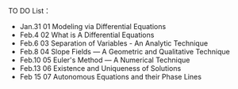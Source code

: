 TO DO List：  
+ Jan.31 01 Modeling via Differential Equations
+ Feb.4  02 What is A Differential Equations
+ Feb.6  03 Separation of Variables - An Analytic Technique  
+ Feb.8  04 Slope Fields — A Geometric and Qualitative Technique  
+ Feb.10 05 Euler's Method  — A Numerical Technique  
+ Feb.13 06 Existence and Uniqueness of Solutions    
+ Feb 15 07 Autonomous Equations and their Phase Lines    